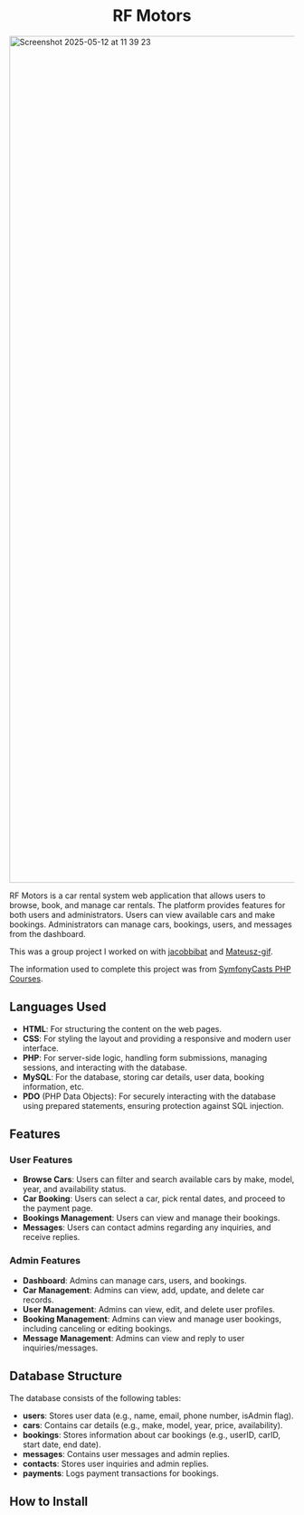 <h1 align="center">RF Motors</h1>

<img width="1498" alt="Screenshot 2025-05-12 at 11 39 23" src="https://github.com/user-attachments/assets/afcc7f64-967c-463d-a8ac-7cb1adb18525" />

RF Motors is a car rental system web application that allows users to browse, book, and manage car rentals. The platform provides features for both users and administrators. Users can view available cars and make bookings. Administrators can manage cars, bookings, users, and messages from the dashboard. 

This was a group project I worked on with [jacobbibat](https://github.com/jacobbibat) and [Mateusz-gif](https://github.com/Mateusz-gif).

The information used to complete this project was from [SymfonyCasts PHP Courses](https://symfonycasts.com/tracks/php).

## Languages Used

- **HTML**: For structuring the content on the web pages.
- **CSS**: For styling the layout and providing a responsive and modern user interface.
- **PHP**: For server-side logic, handling form submissions, managing sessions, and interacting with the database.
- **MySQL**: For the database, storing car details, user data, booking information, etc.
- **PDO** (PHP Data Objects): For securely interacting with the database using prepared statements, ensuring protection against SQL injection.

## Features

### User Features
- **Browse Cars**: Users can filter and search available cars by make, model, year, and availability status.
- **Car Booking**: Users can select a car, pick rental dates, and proceed to the payment page.
- **Bookings Management**: Users can view and manage their bookings.
- **Messages**: Users can contact admins regarding any inquiries, and receive replies.

### Admin Features
- **Dashboard**: Admins can manage cars, users, and bookings.
- **Car Management**: Admins can view, add, update, and delete car records.
- **User Management**: Admins can view, edit, and delete user profiles.
- **Booking Management**: Admins can view and manage user bookings, including canceling or editing bookings.
- **Message Management**: Admins can view and reply to user inquiries/messages.

## Database Structure

The database consists of the following tables:
- **users**: Stores user data (e.g., name, email, phone number, isAdmin flag).
- **cars**: Contains car details (e.g., make, model, year, price, availability).
- **bookings**: Stores information about car bookings (e.g., userID, carID, start date, end date).
- **messages**: Contains user messages and admin replies.
- **contacts**: Stores user inquiries and admin replies.
- **payments**: Logs payment transactions for bookings.

## How to Install

